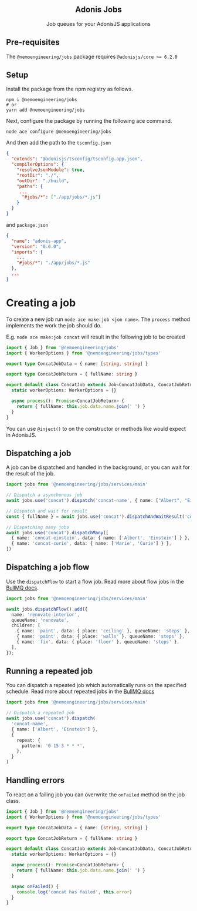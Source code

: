 <div align="center">
  <h2><b>Adonis Jobs</b></h2>
  <p>Job queues for your AdonisJS applications</p>
</div>


## **Pre-requisites**
The `@nemoengineering/jobs` package requires `@adonisjs/core >= 6.2.0`


## **Setup**

Install the package from the npm registry as follows.

```
npm i @nemoengineering/jobs
# or
yarn add @nemoengineering/jobs
```

Next, configure the package by running the following ace command.

```
node ace configure @nemoengineering/jobs
```

And then add the path to the `tsconfig.json`

```json
{
  "extends": "@adonisjs/tsconfig/tsconfig.app.json",
  "compilerOptions": {
    "resolveJsonModule": true,
    "rootDir": "./",
    "outDir": "./build",
    "paths": {
     ...
      "#jobs/*": ["./app/jobs/*.js"]
    }
  }
}
```

and `package.json`

```json
{
  "name": "adonis-app",
  "version": "0.0.0",
  "imports": {
    ...
    "#jobs/*": "./app/jobs/*.js"
  },
  ...
}
```

# Creating a job

To create a new job run `node ace make:job <jon name>`. The `process` method implements the work the job should do.

E.g. `node ace make:job concat` will result in the following job to be created

```typescript
import { Job } from '@nemoengineering/jobs'
import { WorkerOptions } from '@nemoengineering/jobs/types'

export type ConcatJobData = { name: [string, string] }

export type ConcatJobReturn = { fullName: string }

export default class ConcatJob extends Job<ConcatJobData, ConcatJobReturn> {
  static workerOptions: WorkerOptions = {}

  async process(): Promise<ConcatJobReturn> {
    return { fullName: this.job.data.name.join(' ') }
  }
}
```

You can use `@inject()` to on the constructor or methods like would expect in AdonisJS.

## Dispatching a job

A job can be dispatched and handled in the background, or you can wait for the result of the job.

```typescript
import jobs from '@nemoengineering/jobs/services/main'

// Dispatch a asynchonous job
await jobs.use('concat').dispatch('concat-name', { name: ["Albert", "Einstein"] })

// Dispatch and wait for result
const { fullName } = await jobs.use('concat').dispatchAndWaitResult('concat-name', { name: ["Albert", "Einstein"] })

// Dispatching many jobs
await jobs.use('concat').dispatchMany([
  { name: 'concat-einstein', data: { name: ['Albert', 'Einstein'] } },
  { name: 'concat-curie', data: { name: ['Marie', 'Curie'] } },
])
```

## Dispatching a job flow

Use the `dispatchFlow` to start a flow job. Read more about flow jobs in the [BullMQ docs](https://docs.bullmq.io/guide/flows).

```typescript
import jobs from '@nemoengineering/jobs/services/main'

await jobs.dispatchFlow().add({
  name: 'renovate-interior',
  queueName: 'renovate',
  children: [
    { name: 'paint', data: { place: 'ceiling' }, queueName: 'steps' },
    { name: 'paint', data: { place: 'walls' }, queueName: 'steps' },
    { name: 'fix', data: { place: 'floor' }, queueName: 'steps' },
  ],
});
```

## Running a repeated job

You can dispatch a repeated job which automatically runs on the specified schedule. Read more about repeated jobs in the [BullMQ docs](https://docs.bullmq.io/guide/jobs/repeatable)

```typescript
import jobs from '@nemoengineering/jobs/services/main'

// Dispatch a repeated job
await jobs.use('concat').dispatch(
  'concat-name',
  { name: ['Albert', 'Einstein'] },
  {
    repeat: {
      pattern: '0 15 3 * * *',
    },
  }
)
```

## Handling errors

To react on a failing job you can overwrite the `onFailed` method on the job class.

```typescript
import { Job } from '@nemoengineering/jobs'
import { WorkerOptions } from '@nemoengineering/jobs/types'

export type ConcatJobData = { name: [string, string] }

export type ConcatJobReturn = { fullName: string }

export default class ConcatJob extends Job<ConcatJobData, ConcatJobReturn> {
  static workerOptions: WorkerOptions = {}

  async process(): Promise<ConcatJobReturn> {
    return { fullName: this.job.data.name.join(' ') }
  }

  async onFailed() {
    console.log('concat has failed', this.error)
  }
}
```

